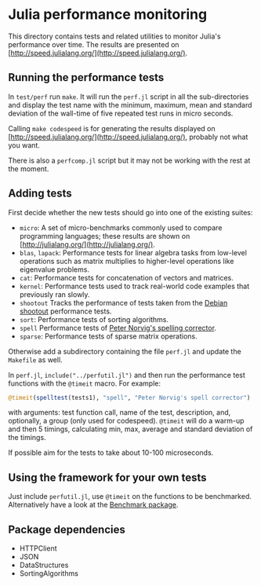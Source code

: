 Julia performance monitoring
============================

This directory contains tests and related utilities to monitor Julia's
performance over time.  The results are presented on
[http://speed.julialang.org/](http://speed.julialang.org/).

Running the performance tests
-----------------------------

In `test/perf` run `make`.  It will run the `perf.jl` script in all
the sub-directories and display the test name with the minimum,
maximum, mean and standard deviation of the wall-time of five repeated
test runs in micro seconds.

Calling `make codespeed` is for generating the results displayed on 
[http://speed.julialang.org/](http://speed.julialang.org/), probably
not what you want.

There is also a `perfcomp.jl` script but it may not be working with
the rest at the moment.

Adding tests
------------
First decide whether the new tests should go into one of the existing
suites:
- `micro`: A set of micro-benchmarks commonly used to compare
  programming languages; these results are shown on
    [http://julialang.org/](http://julialang.org/).
- `blas`, `lapack`: Performance tests for linear algebra tasks from
  low-level operations such as matrix multiplies to higher-level
  operations like eigenvalue problems.
- `cat`: Performance tests for concatenation of vectors and matrices.
- `kernel`: Performance tests used to track real-world code examples
  that previously ran slowly.
- `shootout` Tracks the performance of tests taken from the 
  [Debian shootout](http://shootout.alioth.debian.org/) performance
  tests.
- `sort`: Performance tests of sorting algorithms.
- `spell` Performance tests of 
  [Peter Norvig's spelling corrector](http://norvig.com/spell-correct.html).
- `sparse`: Performance tests of sparse matrix operations.

Otherwise add a subdirectory containing the file `perf.jl` and
update the `Makefile` as well.

In `perf.jl`, `include("../perfutil.jl")` and then run the
performance test functions with the `@timeit` macro.  For example:
```julia
@timeit(spelltest(tests1), "spell", "Peter Norvig's spell corrector")
```
with arguments: test function call, name of the test, description,
and, optionally, a group (only used for codespeed).  `@timeit` will do
a warm-up and then 5 timings, calculating min, max, average and standard
deviation of the timings.

If possible aim for the tests to take about 10-100 microseconds.

Using the framework for your own tests
--------------------------------------

Just include `perfutil.jl`, use `@timeit` on the functions to be
benchmarked. Alternatively have a look at the
[Benchmark package](https://github.com/johnmyleswhite/Benchmark.jl).


Package dependencies
--------------------
- HTTPClient
- JSON
- DataStructures
- SortingAlgorithms

